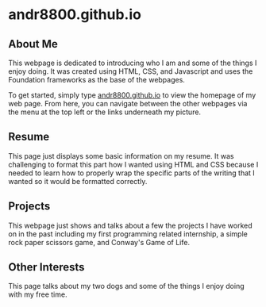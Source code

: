 # andr8800.github.io

## About Me
This webpage is dedicated to introducing who I am and some of the things I enjoy doing. It was created using HTML, CSS, and Javascript and uses the Foundation frameworks as the base of the webpages.

To get started, simply type [andr8800.github.io](https://andr8800.github.io) to view the homepage of my web page. From here, you can navigate between the other webpages via the menu at the top left or the links underneath my picture. 

## Resume
This page just displays some basic information on my resume. It was challenging to format this part how I wanted using HTML and CSS because I needed to learn how to properly wrap the specific parts of the writing that I wanted so it would be formatted correctly.

## Projects

This webpage just shows and talks about a few the projects I have worked on in the past including my first programming related internship, a simple rock paper scissors game, and Conway's Game of Life. 

## Other Interests

This page talks about my two dogs and some of the things I enjoy doing with my free time. 

